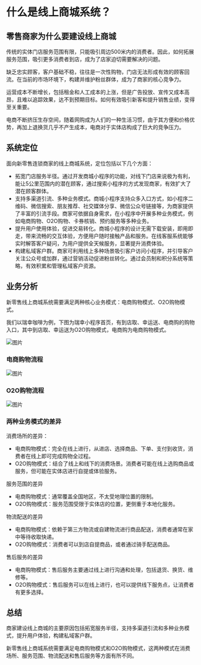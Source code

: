 # 什么是线上商城系统？

## 零售商家为什么要建设线上商城

传统的实体门店服务范围有限，只能吸引周边500米内的消费者。因此，如何拓展服务范围，吸引更多消费者到店，成为了店家迫切需要解决的问题。

缺乏忠实顾客，客户基础不稳，往往是一次性购物，门店无法形成有效的顾客回流。在当前的市场环境下，构建并维护粉丝群体，成为了商家的核心竞争力。

运营成本不断增长，包括租金和人工成本的上涨，但是广告投放、宣传又成本高昂，且难以追踪效果，达不到预期目标。如何有效吸引新客和提升销售业绩，变得至关重要。

电商不断挤压生存空间，随着网购成为人们的一种生活习惯，由于其方便和价格优势，再加上退换货几乎不产生成本，电商对于实体店构成了巨大的竞争压力。

## 系统定位

面向新零售连锁商家的线上商城系统，定位包括以下几个方面：

- 拓宽门店服务半径。通过开发商城小程序的功能，对线下门店来说极为有利，能让5公里范围内的潜在顾客，通过搜索小程序的方式发现商家，有效扩大了潜在顾客群体。
- 支持多渠道引流、多种业务模式。商城小程序支持众多入口方式，如小程序二维码、微信搜索、朋友推荐、社交媒体分享、微信公众号链接等，为商家提供了丰富的引流手段。商家可依据自身需求，在小程序中开展多种业务模式，例如电商购物、O2O购物、卡券核销、预约服务等多种业务。
- 提升用户使用体验，促进交易转化。商城小程序的设计无需下载安装，即用即走，带来流畅的交互体验，方便用户随时接触产品和服务。在线客服系统能够实时解答客户疑问，为用户提供全天候服务，显著提升消费体验。
- 构建私域客户群。商家可利用线上多种场景吸引客户访问小程序，并引导客户关注公众号或加群，通过营销活动促进粉丝转化。通过会员制和积分系统等策略，有效积累和管理私域客户资源。

## 业务分析

新零售线上商城系统需要满足两种核心业务模式：电商购物模式、O2O购物模式。

我们以瑞幸咖啡为例，下图为瑞幸小程序首页，有到店取、幸运送、电商购的购物入口，其中到店取、幸运送为O2O购物模式，电商购为电商购物模式。

![图片](https://mmbiz.qpic.cn/mmbiz_jpg/3CZaMmcM0wciaeJFspHrHDaOUI6Y1eUIzCAW2gMyV51icaW6diaUVGQwhcgOnQEonowibjfXOxGr6WMpFQmLN32xJQ/640?wx_fmt=jpeg&from=appmsg&tp=wxpic&wxfrom=5&wx_lazy=1&wx_co=1)

### 电商购物流程

![图片](https://mmbiz.qpic.cn/mmbiz_jpg/3CZaMmcM0wciaeJFspHrHDaOUI6Y1eUIzMkUfHvwAP9ayiaZlphamFnCGdjRHiaI2UkoOsUNg9JML8jNSvFA7JnCA/640?wx_fmt=jpeg&from=appmsg&tp=wxpic&wxfrom=5&wx_lazy=1&wx_co=1)

### O2O购物流程

![图片](https://mmbiz.qpic.cn/mmbiz_jpg/3CZaMmcM0wciaeJFspHrHDaOUI6Y1eUIzO5PD44xpW59vfRjL9VEZ7kTUgxKOkd1eFayuwOC6SvLJZORWSbgX2w/640?wx_fmt=jpeg&from=appmsg&tp=wxpic&wxfrom=5&wx_lazy=1&wx_co=1)

### 两种业务模式的差异

消费场所的差异：

- 电商购物模式：完全在线上进行，从进店、选择商品、下单、支付到收货，消费者在线上即可完成购物全过程。
- O2O购物模式：结合了线上和线下的消费场景。消费者可能在线上选购商品或服务，但可能在实体店进行自提或体验服务。

服务范围的差异

- 电商购物模式：通常覆盖全国地区，不太受地理位置的限制。
- O2O购物模式：服务范围受限于实体店的位置，更侧重于本地化服务。

物流配送的差异

- 电商购物模式：依赖于第三方物流或自建物流进行商品配送，消费者通常在家中等待收取快递。
- O2O购物模式：消费者可以到店自提商品，或者通过骑手配送商品。

售后服务的差异

- 电商购物模式：售后服务主要通过线上进行沟通和处理，包括退货、换货、维修等。
- O2O购物模式：售后服务可以在线上进行，也可以提供线下服务点，让消费者有更多选择。

## 总结

商家建设线上商城的主要原因包括拓宽服务半径，支持多渠道引流和多种业务模式，提升用户体验，构建私域客户群。

新零售线上商城系统需要满足电商购物模式和O2O购物模式，这两种模式在消费场所、服务范围、物流配送和售后服务等方面有所不同。